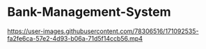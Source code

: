 # Bank-Management-System

https://user-images.githubusercontent.com/78306516/171092535-fa2fe6ca-57e2-4d93-b06a-71d5f14ccb56.mp4

